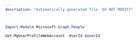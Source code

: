 ```yaml
---
description: "Automatically generated file. DO NOT MODIFY"
---
```


```powershell

Import-Module Microsoft.Graph.People

Get-MgUserProfileWebAccount -UserId $userId

```
